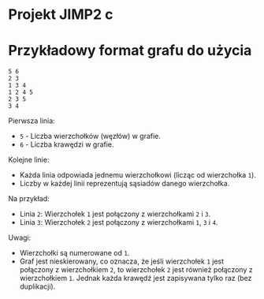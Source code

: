 # Projekt JIMP2 c

# Przykładowy format grafu do użycia
```
5 6
2 3
1 3 4
1 2 4 5
2 3 5
3 4
```
Pierwsza linia:

- `5` - Liczba wierzchołków (węzłów) w grafie.
- `6` - Liczba krawędzi w grafie.

Kolejne linie:

- Każda linia odpowiada jednemu wierzchołkowi (licząc od wierzchołka `1`).
- Liczby w każdej linii reprezentują sąsiadów danego wierzchołka.

Na przykład:
- Linia `2`: Wierzchołek `1` jest połączony z wierzchołkami `2` i `3`.
- Linia `3`: Wierzchołek `2` jest połączony z wierzchołkami `1`, `3` i `4`.

Uwagi:

- Wierzchołki są numerowane od `1`.
- Graf jest nieskierowany, co oznacza, że jeśli wierzchołek `1` jest połączony z wierzchołkiem `2`, to wierzchołek `2` jest również połączony z wierzchołkiem `1`. Jednak każda krawędź jest zapisywana tylko raz (bez duplikacji).
